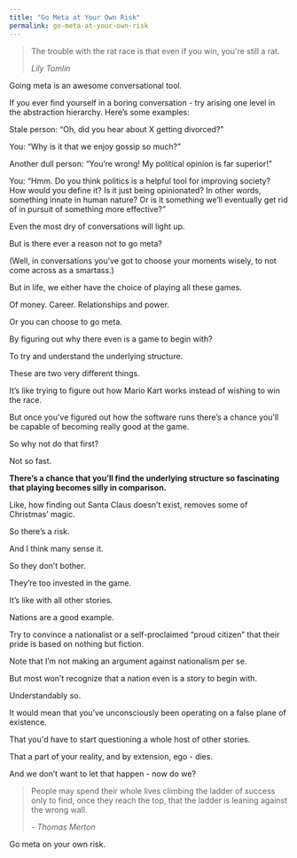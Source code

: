 ```yaml
---
title: "Go Meta at Your Own Risk"
permalink: go-meta-at-your-own-risk
---
```


> The trouble with the rat race is that even if you win, you're still a rat.
> 
> <cite>Lily Tomlin</cite>

Going meta is an awesome conversational tool.

If you ever find yourself in a boring conversation - try arising one level in the abstraction hierarchy. Here’s some examples:

Stale person: “Oh, did you hear about X getting divorced?”

You: “Why is it that we enjoy gossip so much?”

Another dull person: “You’re wrong! My political opinion is far superior!”

You: “Hmm. Do you think politics is a helpful tool for improving society? How would you define it? Is it just being opinionated? In other words, something innate in human nature? Or is it something we’ll eventually get rid of in pursuit of something more effective?”

Even the most dry of conversations will light up.

But is there ever a reason not to go meta?

(Well, in conversations you’ve got to choose your moments wisely, to not come across as a smartass.)

But in life, we either have the choice of playing all these games.

Of money. Career. Relationships and power.

Or you can choose to go meta.

By figuring out why there even is a game to begin with?

To try and understand the underlying structure.

These are two very different things.

It’s like trying to figure out how Mario Kart works instead of wishing to win the race.

But once you’ve figured out how the software runs there’s a chance you’ll be capable of becoming really good at the game.

So why not do that first?

Not so fast.

**There’s a chance that you’ll find the underlying structure so fascinating that playing becomes silly in comparison.**

Like, how finding out Santa Claus doesn’t exist, removes some of Christmas’ magic.

So there’s a risk.

And I think many sense it.

So they don’t bother.

They’re too invested in the game.

It’s like with all other stories.

Nations are a good example.

Try to convince a nationalist or a self-proclaimed “proud citizen” that their pride is based on nothing but fiction.

Note that I’m not making an argument against nationalism per se.

But most won’t recognize that a nation even is a story to begin with.

Understandably so.

It would mean that you’ve unconsciously been operating on a false plane of existence.

That you'd have to start questioning a whole host of other stories.

That a part of your reality, and by extension, ego - dies.

And we don’t want to let that happen - now do we?

> People may spend their whole lives climbing the ladder of success only to find, once they reach the top, that the ladder is leaning against the wrong wall.
> 
> <cite>- Thomas Merton</cite>

Go meta on your own risk.
